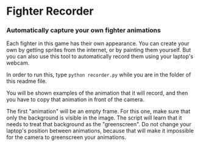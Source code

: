 # Fighter Recorder
### Automatically capture your own fighter animations
Each fighter in this game has their own appearance.
You can create your own by getting sprites from the internet, or by painting them yourself.
But you can also use this tool to automatically record them using your laptop's webcam.

In order to run this, type
`python recorder.py`
while you are in the folder of this readme file.

You will be shown examples of the animation that it will record,
and then you have to copy that animation in front of the camera.

The first "animation" will be an empty frame. For this one,
make sure that only the background is visible in the image.
The script will learn that it needs to treat that background as the "greenscreen".
Do not change your laptop's position between animations,
because that will make it impossible for the camera to greenscreen your animations.